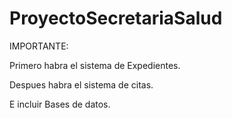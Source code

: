 # ProyectoSecretariaSalud

IMPORTANTE:

Primero habra el sistema de Expedientes.

Despues habra el sistema de citas.

E incluir Bases de datos.
